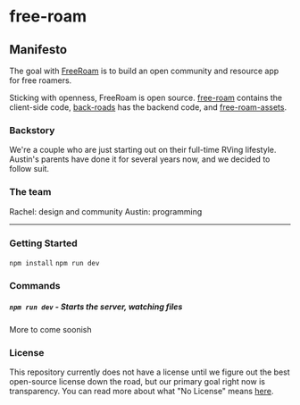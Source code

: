 # free-roam

## Manifesto
The goal with [FreeRoam](https://freeroam.app) is to build an open community and resource app for free roamers.

Sticking with openness, FreeRoam is open source. [free-roam](https://github.com/freeroamapp/free-roam) contains the client-side code, [back-roads](https://github.com/freeroamapp/back-roads) has the backend code, and  [free-roam-assets](https://github.com/freeroamapp/free-roam-assets).

### Backstory
We're a couple who are just starting out on their full-time RVing lifestyle. Austin's parents have done it for several years now, and we decided to follow suit.

### The team
Rachel: design and community
Austin: programming

---

### Getting Started
`npm install`
`npm run dev`


### Commands
##### `npm run dev` - Starts the server, watching files

More to come soonish


### License
This repository currently does not have a license until we figure out the best open-source license down the road, but our primary goal right now is transparency. You can read more about what "No License" means [here](https://choosealicense.com/no-permission/).
